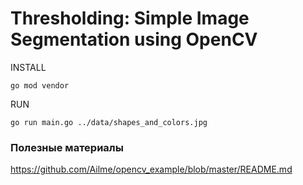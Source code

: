 # Thresholding: Simple Image Segmentation using OpenCV

INSTALL

    go mod vendor
        
RUN

    go run main.go ../data/shapes_and_colors.jpg

### Полезные материалы

https://github.com/Ailme/opencv_example/blob/master/README.md